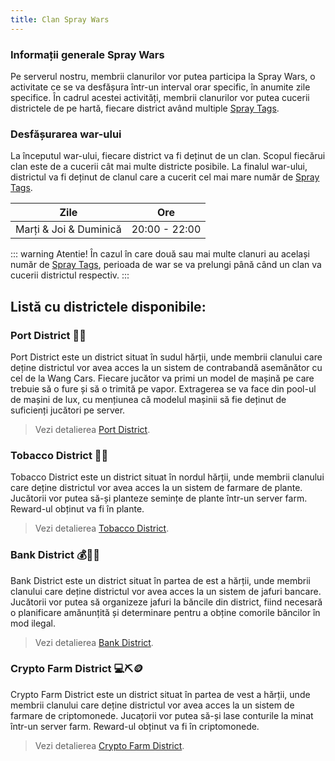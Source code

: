 ```yaml
---
title: Clan Spray Wars
---
```


### Informații generale Spray Wars

Pe serverul nostru, membrii clanurilor vor putea participa la Spray Wars, o activitate ce se va desfășura într-un interval orar specific, în anumite zile specifice. În cadrul acestei activități, membrii clanurilor vor putea cucerii districtele de pe hartă, fiecare district având multiple [Spray Tags](./spray-tags.md).

### Desfășurarea war-ului

La începutul war-ului, fiecare district va fi deținut de un clan. Scopul fiecărui clan este de a cucerii cât mai multe districte posibile. La finalul war-ului, districtul va fi deținut de clanul care a cucerit cel mai mare număr de [Spray Tags](./spray-tags.md).

| Zile | Ore | 
| :-----------: | :-----------: | 
| Marți & Joi & Duminică | 20:00 - 22:00 | 

::: warning Atentie!
În cazul în care două sau mai multe clanuri au același număr de [Spray Tags](./spray-tags.md), perioada de war se va prelungi până când un clan va cucerii districtul respectiv.
:::

## Listă cu districtele disponibile:

### Port District 🚢🔐

Port District este un district situat în sudul hărții, unde membrii clanului care deține districtul vor avea acces la un sistem de contrabandă asemănător cu cel de la Wang Cars. Fiecare jucător va primi un model de mașină pe care trebuie să o fure și să o trimită pe vapor. Extragerea se va face din pool-ul de mașini de lux, cu mențiunea că modelul mașinii să fie deținut de suficienți jucători pe server.

> Vezi detalierea [Port District](./districts/port.md).

### Tobacco District 🌿🌱

Tobacco District este un district situat în nordul hărții, unde membrii clanului care deține districtul vor avea acces la un sistem de farmare de plante. Jucătorii vor putea să-și planteze semințe de plante într-un server farm. Reward-ul obținut va fi în plante.

> Vezi detalierea [Tobacco District](./districts/tobacco.md).

### Bank District 💰🏦🔫

Bank District este un district situat în partea de est a hărții, unde membrii clanului care deține districtul vor avea acces la un sistem de jafuri bancare. Jucătorii vor putea să organizeze jafuri la băncile din district, fiind necesară o planificare amănunțită și determinare pentru a obține comorile băncilor în mod ilegal.

> Vezi detalierea [Bank District](./districts/bank.md).

### Crypto Farm District 💻⛏️🪙

Crypto Farm District este un district situat în partea de vest a hărții, unde membrii clanului care deține districtul vor avea acces la un sistem de farmare de criptomonede. Jucațorii vor putea să-și lase conturile la minat într-un server farm. Reward-ul obținut va fi în criptomonede.

> Vezi detalierea [Crypto Farm District](./districts/crypto-farm.md).
